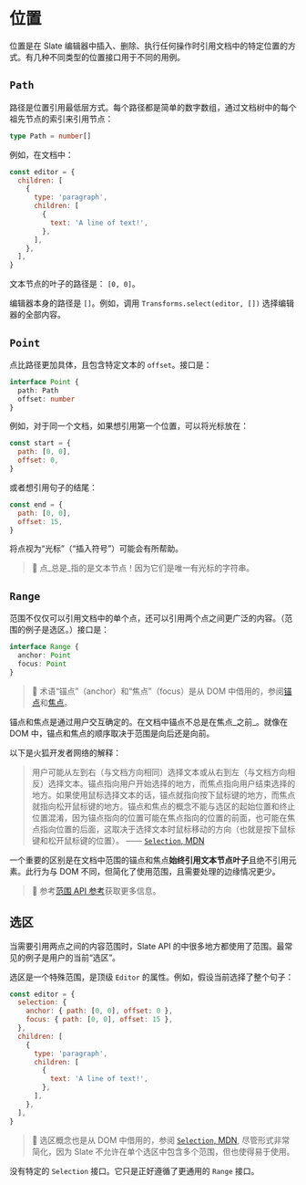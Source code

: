 # 位置

位置是在 Slate 编辑器中插入、删除、执行任何操作时引用文档中的特定位置的方式。有几种不同类型的位置接口用于不同的用例。

## `Path`

路径是位置引用最低层方式。每个路径都是简单的数字数组，通过文档树中的每个祖先节点的索引来引用节点：

```typescript
type Path = number[]
```

例如，在文档中：

```javascript
const editor = {
  children: [
    {
      type: 'paragraph',
      children: [
        {
          text: 'A line of text!',
        },
      ],
    },
  ],
}
```

文本节点的叶子的路径是： `[0, 0]`。

编辑器本身的路径是 `[]`。例如，调用 `Transforms.select(editor, [])` 选择编辑器的全部内容。

## `Point`

点比路径更加具体，且包含特定文本的 `offset`。接口是：

```typescript
interface Point {
  path: Path
  offset: number
}
```

例如，对于同一个文档，如果想引用第一个位置，可以将光标放在：

```javascript
const start = {
  path: [0, 0],
  offset: 0,
}
```

或者想引用句子的结尾：

```javascript
const end = {
  path: [0, 0],
  offset: 15,
}
```

将点视为“光标”（“插入符号”）可能会有所帮助。

> 🤖 点_总是_指的是文本节点！因为它们是唯一有光标的字符串。

## `Range`

范围不仅仅可以引用文档中的单个点，还可以引用两个点之间更广泛的内容。（范围的例子是选区。）接口是：

```typescript
interface Range {
  anchor: Point
  focus: Point
}
```

> 🤖 术语“锚点”（anchor）和“焦点”（focus）是从 DOM 中借用的，参阅[锚点](https://developer.mozilla.org/en-US/docs/Web/API/Selection/anchorNode)和[焦点](https://developer.mozilla.org/en-US/docs/Web/API/Selection/focusNode)。

锚点和焦点是通过用户交互确定的。在文档中锚点不总是在焦点_之前_。就像在 DOM 中，锚点和焦点的顺序取决于范围是向后还是向前。

以下是火狐开发者网络的解释：

> 用户可能从左到右（与文档方向相同）选择文本或从右到左（与文档方向相反）选择文本。锚点指向用户开始选择的地方，而焦点指向用户结束选择的地方。如果使用鼠标选择文本的话，锚点就指向按下鼠标键的地方，而焦点就指向松开鼠标键的地方。锚点和焦点的概念不能与选区的起始位置和终止位置混淆，因为锚点指向的位置可能在焦点指向的位置的前面，也可能在焦点指向位置的后面，这取决于选择文本时鼠标移动的方向（也就是按下鼠标键和松开鼠标键的位置）。 —— [`Selection`, MDN](https://developer.mozilla.org/en-US/docs/Web/API/Selection)

一个重要的区别是在文档中范围的锚点和焦点**始终引用文本节点叶子**且绝不引用元素。此行为与 DOM 不同，但简化了使用范围，且需要处理的边缘情况更少。

> 🤖 参考[范围 API 参考](../api/locations/range.md)获取更多信息。

## 选区

当需要引用两点之间的内容范围时，Slate API 的中很多地方都使用了范围。最常见的例子是用户的当前“选区”。

选区是一个特殊范围，是顶级 `Editor` 的属性。例如，假设当前选择了整个句子：

```javascript
const editor = {
  selection: {
    anchor: { path: [0, 0], offset: 0 },
    focus: { path: [0, 0], offset: 15 },
  },
  children: [
    {
      type: 'paragraph',
      children: [
        {
          text: 'A line of text!',
        },
      ],
    },
  ],
}
```

> 🤖 选区概念也是从 DOM 中借用的，参阅 [`Selection`, MDN](https://developer.mozilla.org/en-US/docs/Web/API/Selection), 尽管形式非常简化，因为 Slate 不允许在单个选区中包含多个范围，但也使得易于使用。

没有特定的 `Selection` 接口。它只是正好遵循了更通用的 `Range` 接口。
